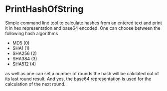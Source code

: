 # PrintHashOfString

Simple command line tool to calculate hashes from an entered text and print it in hex representation and base64 encoded. One can choose between the following hash algorithms
 - MD5 (0)
 - SHA1 (1)
 - SHA256 (2)
 - SHA384 (3)
 - SHA512 (4)
 
as well as one can set a number of rounds the hash will be calulated out of its last round result. And yes, the base64 representation is used for the calculation of the next round.
